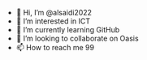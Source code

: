 - 👋 Hi, I’m @alsaidi2022
- 👀 I’m interested in ICT
- 🌱 I’m currently learning GitHub
- 💞️ I’m looking to collaborate on Oasis
- 📫 How to reach me 99

<!---
alsaidi2022/alsaidi2022 is a ✨ special ✨ repository because its `README.md` (this file) appears on your GitHub profile.
You can click the Preview link to take a look at your changes.
--->
